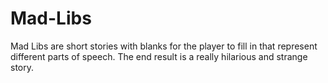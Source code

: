 # Mad-Libs
Mad Libs are short stories with blanks for the player to fill in that represent different parts of speech. The end result is a really hilarious and strange story. 
